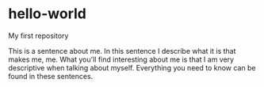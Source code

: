 # hello-world
My first repository

This is a sentence about me. In this sentence I describe what it is that makes me, me. 
What you'll find interesting about me is that I am very descriptive when talking about myself. 
Everything you need to know can be found in these sentences.
